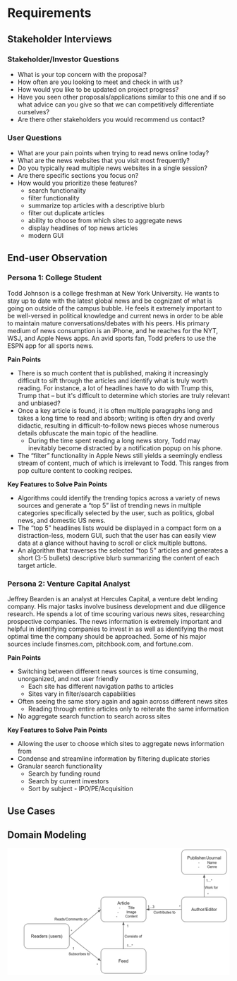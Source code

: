 # Requirements

## Stakeholder Interviews
### Stakeholder/Investor Questions
* What is your top concern with the proposal?
* How often are you looking to meet and check in with us?
* How would you like to be updated on project progress?
* Have you seen other proposals/applications similar to this one and if so what advice can you give so that we can competitively differentiate ourselves?
* Are there other stakeholders you would recommend us contact?

### User Questions
* What are your pain points when trying to read news online today? 
* What are the news websites that you visit most frequently?
* Do you typically read multiple news websites in a single session?
* Are there specific sections you focus on?
* How would you prioritize these features?
	* search functionality
	* filter functionality
	* summarize top articles with a descriptive blurb
	* filter out duplicate articles
	* ability to choose from which sites to aggregate news
	* display headlines of top news articles
	* modern GUI

## End-user Observation
### Persona 1: College Student
Todd Johnson is a college freshman at New York University. He wants to stay up to date with the latest global news and be cognizant of what is going on outside of the campus bubble. He feels it extremely important to be well-versed in political knowledge and current news in order to be able to maintain mature conversations/debates with his peers. His primary medium of news consumption is an iPhone, and he reaches for the NYT, WSJ, and Apple News apps. An avid sports fan, Todd prefers to use the ESPN app for all sports news.

**Pain Points**
* There is so much content that is published, making it increasingly difficult to sift through the articles and identify what is truly worth reading. For instance, a lot of headlines have to do with Trump this, Trump that – but it's difficult to determine which stories are truly relevant and unbiased?
* Once a key article is found, it is often multiple paragraphs long and takes a long time to read and absorb; writing is often dry and overly didactic, resulting in difficult-to-follow news pieces whose numerous details obfuscate the main topic of the headline.
	* During the time spent reading a long news story, Todd may inevitably become distracted by a notification popup on his phone.
* The “filter” functionality in Apple News still yields a seemingly endless stream of content, much of which is irrelevant to Todd. This ranges from pop culture content to cooking recipes.

**Key Features to Solve Pain Points**
* Algorithms could identify the trending topics across a variety of news sources and generate a “top 5” list of trending news in multiple categories specifically selected by the user, such as politics, global news, and domestic US news. 
* The “top 5” headlines lists would be displayed in a compact form on a distraction-less, modern GUI, such that the user has can easily view data at a glance without having to scroll or click multiple buttons.
* An algorithm that traverses the selected “top 5” articles and generates a short (3-5 bullets) descriptive blurb summarizing the content of each target article.

### Persona 2: Venture Capital Analyst
Jeffrey Bearden is an analyst at Hercules Capital, a venture debt lending company. His major tasks involve business development and due diligence research. He spends a lot of time scouring various news sites, researching prospective companies. The news information is extremely important and helpful in identifying companies to invest in as well as identifying the most optimal time the company should be approached. Some of his major sources include finsmes.com, pitchbook.com, and fortune.com.

**Pain Points**
* Switching between different news sources is time consuming, unorganized, and not user friendly
	* Each site has different navigation paths to articles 
	* Sites vary in filter/search capabilities
* Often seeing the same story again and again across different news sites
	* Reading through entire articles only to reiterate the same information
* No aggregate search function to search across sites 

**Key Features to Solve Pain Points**
* Allowing the user to choose which sites to aggregate news information from
* Condense and streamline information by filtering duplicate stories
* Granular search functionality 
	* Search by funding round
	* Search by current investors
	* Sort by subject - IPO/PE/Acquisition


## Use Cases

## Domain Modeling
![Here](/domain_model.PNG?raw=true "Domain Model")
